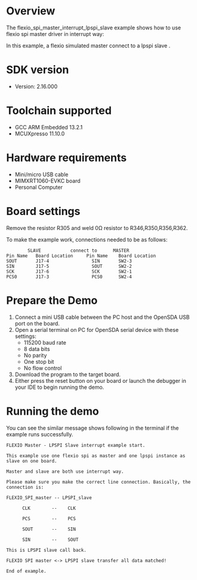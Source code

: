 Overview
========
The flexio_spi_master_interrupt_lpspi_slave example shows how to use flexio spi master driver in interrupt way:

In this example, a flexio simulated master connect to a lpspi slave .



SDK version
===========
- Version: 2.16.000

Toolchain supported
===================
- GCC ARM Embedded  13.2.1
- MCUXpresso  11.10.0

Hardware requirements
=====================
- Mini/micro USB cable
- MIMXRT1060-EVKC board
- Personal Computer

Board settings
==============
Remove the resistor R305 and weld 0Ω resistor to R346,R350,R356,R362.

To make the example work, connections needed to be as follows:
~~~~~~~~~~~~~~~~~~~~~~~~~~~~~~~~~~~~~~~~~~~~~~~~~~~~~~
        SLAVE           connect to      MASTER
Pin Name   Board Location     Pin Name    Board Location
SOUT       J17-4                SIN       SW2-3
SIN        J17-5                SOUT      SW2-2
SCK        J17-6                SCK       SW2-1
PCS0       J17-3                PCS0      SW2-4
~~~~~~~~~~~~~~~~~~~~~~~~~~~~~~~~~~~~~~~~~~~~~~~~~~~~~~

Prepare the Demo
================
1. Connect a mini USB cable between the PC host and the OpenSDA USB port on the board.
2. Open a serial terminal on PC for OpenSDA serial device with these settings:
    - 115200 baud rate
    - 8 data bits
    - No parity
    - One stop bit
    - No flow control
3. Download the program to the target board.
4. Either press the reset button on your board or launch the debugger in your IDE to begin running
   the demo.

Running the demo
================
You can see the similar message shows following in the terminal if the example runs successfully.

~~~~~~~~~~~~~~~~~~~~~~~~~~~~
FLEXIO Master - LPSPI Slave interrupt example start.

This example use one flexio spi as master and one lpspi instance as slave on one board.

Master and slave are both use interrupt way.

Please make sure you make the correct line connection. Basically, the connection is:

FLEXIO_SPI_master -- LPSPI_slave

      CLK        --    CLK

      PCS        --    PCS

      SOUT       --    SIN

      SIN        --    SOUT

This is LPSPI slave call back.

FLEXIO SPI master <-> LPSPI slave transfer all data matched!

End of example.
~~~~~~~~~~~~~~~~~~~~~~~~~~~~
